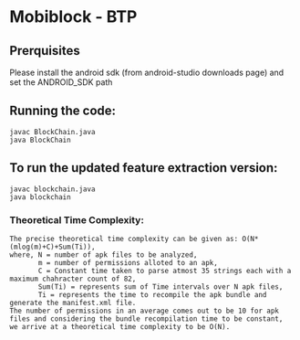 # Mobiblock - BTP

## Prerquisites
Please install the android sdk (from android-studio downloads page) and set the ANDROID_SDK path

## Running the code:
```
javac BlockChain.java
java BlockChain
```
## To run the updated feature extraction version:
```
javac blockchain.java
java blockchain
```

### Theoretical Time Complexity:
```
The precise theoretical time complexity can be given as: O(N*(mlog(m)+C)+Sum(Ti)),  
where, N = number of apk files to be analyzed,  
       m = number of permissions alloted to an apk,  
       C = Constant time taken to parse atmost 35 strings each with a maximum chahracter count of 82,  
       Sum(Ti) = represents sum of Time intervals over N apk files,  
       Ti = represents the time to recompile the apk bundle and generate the manifest.xml file.  
The number of permissions in an average comes out to be 10 for apk files and considering the bundle recompilation time to be constant,  
we arrive at a theoretical time complexity to be O(N).
```
